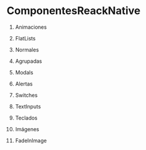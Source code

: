 # ComponentesReackNative

1. Animaciones

2. FlatLists

3. Normales

4. Agrupadas

5. Modals

6. Alertas

7. Switches

8. TextInputs

9. Teclados

10. Imágenes

11. FadeInImage